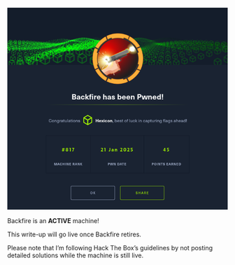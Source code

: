 ![Backfire](Backfire_images/pwned.png)

Backfire is an **ACTIVE** machine!

This write-up will go live once Backfire retires.

Please note that I’m following Hack The Box’s guidelines by not posting detailed solutions while the machine is still live.
